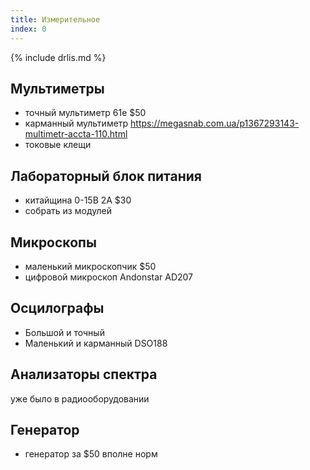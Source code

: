 ```yaml
---
title: Измерительное
index: 0
---
```


{% include drlis.md %}


## Мультиметры
- точный мультиметр 61e $50
- карманный мультиметр <https://megasnab.com.ua/p1367293143-multimetr-accta-110.html>
- токовые клещи 


## Лабораторный блок питания
- китайщина 0-15В 2А $30
- собрать из модулей

## Микроскопы
- маленький микроскопчик $50
- цифровой микроскоп Andonstar AD207

## Осцилографы
- Большой и точный
- Маленький и карманный DSO188

## Анализаторы спектра
уже было в радиооборудовании

## Генератор
- генератор за $50 вполне норм


